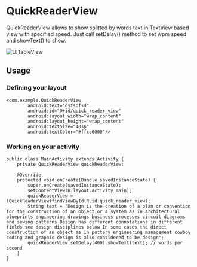 # QuickReaderView

QuickReaderView allows to show splitted by words text in TextView based view with specified speed. Just call setDelay() method to set wpm speed and showText() to show.

![UITableView](http://i.imgur.com/gfaAlY7.gif)
## Usage

### Defining your layout
```
<com.example.QuickReaderView
        android:text="dsfsdfsd"
        android:id="@+id/quick_reader_view"
        android:layout_width="wrap_content"
        android:layout_height="wrap_content"
        android:textSize="40sp"
        android:textColor="#ffcc0000"/>
```

### Working on your activity
```
public class MainActivity extends Activity {
    private QuickReaderView quickReaderView;

    @Override
    protected void onCreate(Bundle savedInstanceState) {
        super.onCreate(savedInstanceState);
        setContentView(R.layout.activity_main);
        quickReaderView = (QuickReaderView)findViewById(R.id.quick_reader_view);
        String text = "Design is the creation of a plan or convention for the construction of an object or a system as in architectural blueprints engineering drawings business processes circuit diagrams and sewing patterns Design has different connotations in different fields see design disciplines below In some cases the direct construction of an object as in pottery engineering management cowboy coding and graphic design is also considered to be design";
        quickReaderView.setDelay(400).showText(text); // words per second
    }
}
```
